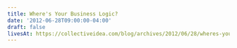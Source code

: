```yaml
---
title: Where's Your Business Logic?
date: '2012-06-28T09:00:00-04:00'
draft: false
livesAt: https://collectiveidea.com/blog/archives/2012/06/28/wheres-your-business-logic
---
```


